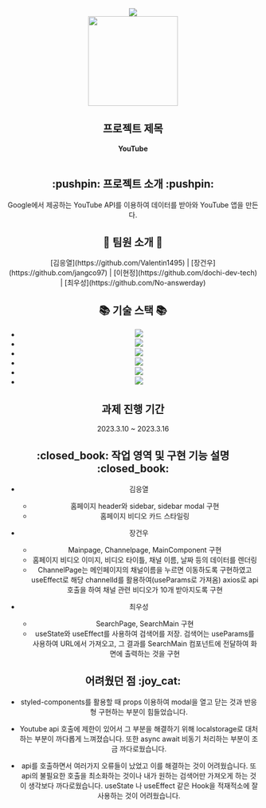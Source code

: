 <div align=center>
<img src="https://capsule-render.vercel.app/api?type=wave&color=gradient&height=280&section=header&text=youtube%20clone&fontSize=90">
</div>
<div align=center>
<img src = "https://cdn-icons-png.flaticon.com/512/3128/3128307.png" width="180"/>
</div>
<div align=center>
	<h2>프로젝트 제목</h2>
	<b>YouTube</b>
	<br/>	<br/>
</div>
<div align=center>
	<h2>:pushpin: 프로젝트 소개 :pushpin:</h2>
	Google에서 제공하는 YouTube API를 이용하여 데이터를 받아와 YouTube 앱을 만든다. 
</div>
<div align=center>
<h2> 👤 팀원 소개 👤 </h2>
	[김응열](https://github.com/Valentin1495) | [장건우](https://github.com/jangco97) | [이현정](https://github.com/dochi-dev-tech) | [최우성](https://github.com/No-answerday) 
</div>
<div align=center>
<h2> 📚 기술 스택 📚 </h2>

* <img src="https://img.shields.io/badge/antd-E34F2?style=flat-square"/>
* <img src="https://img.shields.io/badge/axios-purple?style=flat-square"/>
* <img src="https://img.shields.io/badge/moment-black?style=flat-square"/>
* <img src="https://img.shields.io/badge/React-61DAFB?style=flat-square&logo=React&logoColor=black"/>
* <img src="https://img.shields.io/badge/React%20Router%20Dom-white?style=flat-square&logo=ReactRouter&logoColor=black%22/%3E"/>
* <img src="https://img.shields.io/badge/styled components-DB7093?style=flat-square&logo=styled-components&logoColor=white"/>
	
</div>
<div align=center>
<h2> 과제 진행 기간 </h2>

2023.3.10 ~ 2023.3.16
</div>
<div align=center>
<h2> :closed_book: 작업 영역 및 구현 기능 설명 :closed_book: </h2>

* 김응열
  * 홈페이지 header와 sidebar, sidebar modal 구현
  * 홈페이지 비디오 카드 스타일링

* 장건우
  * Mainpage, Channelpage, MainComponent 구현
  * 홈페이지 비디오 이미지, 비디오 타이틀, 채널 이름, 날짜 등의 데이터를 렌더링
  * ChannelPage는 메인페이지의 채널이름을 누르면 이동하도록 구현하였고 useEffect로 해당 channelId를 활용하여(useParams로 가져옴) axios로 api 호출을 하여 채널 관련 비디오가 10개 받아지도록 구현

* 최우성 
  * SearchPage, SearchMain 구현
  * useState와 useEffect를 사용하여 검색어를 저장. 검색어는 useParams를 사용하여 URL에서 가져오고, 그 결과를 SearchMain 컴포넌트에 전달하여 화면에 출력하는 것을 구현
</div>


<div align=center>
<h2> 어려웠던 점 :joy_cat: </h2>

* styled-components를 활용할 때 props 이용하여 modal을 열고 닫는 것과 반응형 구현하는 부분이 힘들었습니다.

* Youtube api 호출에 제한이 있어서 그 부분을 해결하기 위해 localstorage로 대처하는 부분이 까다롭게 느껴졌습니다. 또한 async await 비동기 처리하는 부분이 조금 까다로웠습니다.

* api를 호출하면서 여러가지 오류들이 났었고 이를 해결하는 것이 어려웠습니다.
또 api의 불필요한 호출을 최소화하는 것이나 내가 원하는 검색어만 가져오게 하는 것이 생각보다 까다로웠습니다. useState 나 useEffect 같은 Hook을 적재적소에 잘 사용하는 것이 어려웠습니다.
</div>

